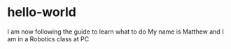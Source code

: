 # hello-world
I am now following the guide to learn what to do
My name is Matthew and I am in a Robotics class at PC
